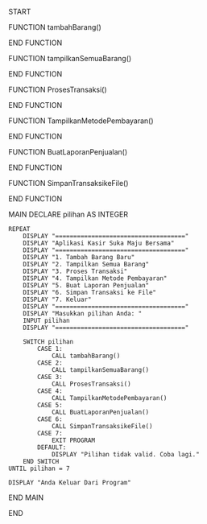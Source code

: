 START

FUNCTION tambahBarang()
    
END FUNCTION

FUNCTION tampilkanSemuaBarang()
    
END FUNCTION

FUNCTION ProsesTransaksi()
    
END FUNCTION

FUNCTION TampilkanMetodePembayaran()
    
END FUNCTION

FUNCTION BuatLaporanPenjualan()
    
END FUNCTION

FUNCTION SimpanTransaksikeFile()
    
END FUNCTION

MAIN
    DECLARE pilihan AS INTEGER

    REPEAT
        DISPLAY "===================================="
        DISPLAY "Aplikasi Kasir Suka Maju Bersama"
        DISPLAY "===================================="
        DISPLAY "1. Tambah Barang Baru"
        DISPLAY "2. Tampilkan Semua Barang"
        DISPLAY "3. Proses Transaksi"
        DISPLAY "4. Tampilkan Metode Pembayaran"
        DISPLAY "5. Buat Laporan Penjualan"
        DISPLAY "6. Simpan Transaksi ke File"
        DISPLAY "7. Keluar"
        DISPLAY "===================================="
        DISPLAY "Masukkan pilihan Anda: "
        INPUT pilihan
        DISPLAY "===================================="

        SWITCH pilihan
            CASE 1:
                CALL tambahBarang()
            CASE 2:
                CALL tampilkanSemuaBarang()
            CASE 3:
                CALL ProsesTransaksi()
            CASE 4:
                CALL TampilkanMetodePembayaran()
            CASE 5:
                CALL BuatLaporanPenjualan()
            CASE 6:
                CALL SimpanTransaksikeFile()
            CASE 7:
                EXIT PROGRAM
            DEFAULT:
                DISPLAY "Pilihan tidak valid. Coba lagi."
        END SWITCH
    UNTIL pilihan = 7

    DISPLAY "Anda Keluar Dari Program"
END MAIN

END